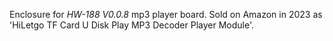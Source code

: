 Enclosure for <i>HW-188 V0.0.8</i> mp3 player board. Sold on Amazon in 2023 as 'HiLetgo TF Card U Disk Play MP3 Decoder Player Module'.